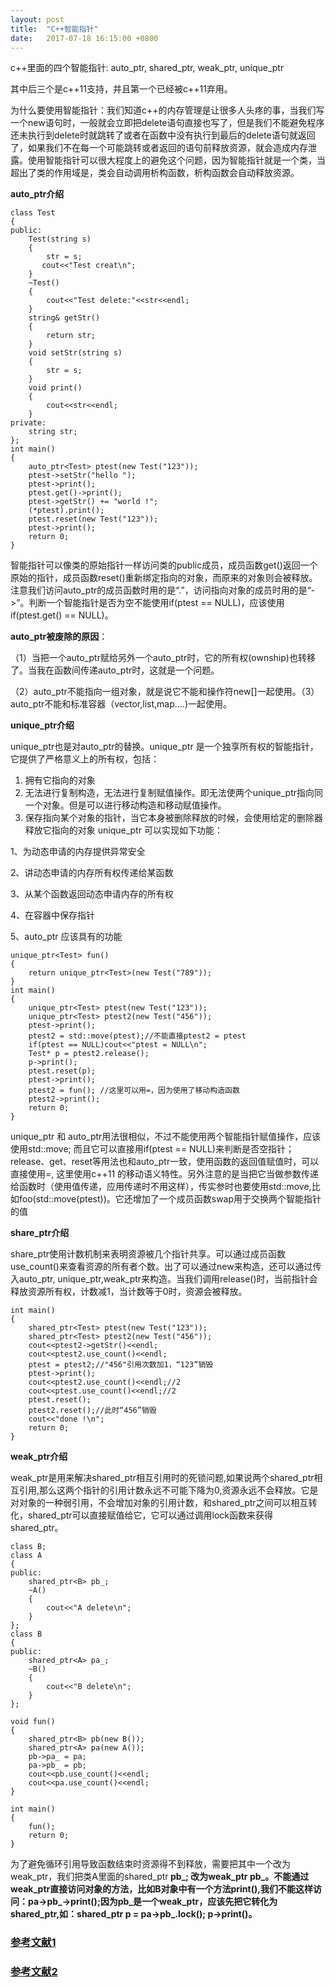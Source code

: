 ```yaml
---
layout: post
title:  "C++智能指针"
date:   2017-07-18 16:15:00 +0800
---
```


c++里面的四个智能指针: auto_ptr, shared_ptr, weak_ptr, unique_ptr

其中后三个是c++11支持，并且第一个已经被c++11弃用。

为什么要使用智能指针：我们知道c++的内存管理是让很多人头疼的事，当我们写一个new语句时，一般就会立即把delete语句直接也写了，但是我们不能避免程序还未执行到delete时就跳转了或者在函数中没有执行到最后的delete语句就返回了，如果我们不在每一个可能跳转或者返回的语句前释放资源，就会造成内存泄露。使用智能指针可以很大程度上的避免这个问题，因为智能指针就是一个类，当超出了类的作用域是，类会自动调用析构函数，析构函数会自动释放资源。

**auto_ptr介绍**
```
class Test
{
public:
    Test(string s)
    {
        str = s;
       cout<<"Test creat\n";
    }
    ~Test()
    {
        cout<<"Test delete:"<<str<<endl;
    }
    string& getStr()
    {
        return str;
    }
    void setStr(string s)
    {
        str = s;
    }
    void print()
    {
        cout<<str<<endl;
    }
private:
    string str;
};
int main()
{
    auto_ptr<Test> ptest(new Test("123"));
    ptest->setStr("hello ");
    ptest->print();
    ptest.get()->print();
    ptest->getStr() += "world !";
    (*ptest).print();
    ptest.reset(new Test("123"));
    ptest->print();
    return 0;
}
```
智能指针可以像类的原始指针一样访问类的public成员，成员函数get()返回一个原始的指针，成员函数reset()重新绑定指向的对象，而原来的对象则会被释放。注意我们访问auto_ptr的成员函数时用的是“.”，访问指向对象的成员时用的是“->”。判断一个智能指针是否为空不能使用if(ptest == NULL)，应该使用if(ptest.get() == NULL)。

**auto_ptr被废除的原因**：

（1）当把一个auto_ptr赋给另外一个auto_ptr时，它的所有权(ownship)也转移了。当我在函数间传递auto_ptr时，这就是一个问题。

（2）auto_ptr不能指向一组对象，就是说它不能和操作符new[]一起使用。（3）auto_ptr不能和标准容器（vector,list,map....)一起使用。

**unique_ptr介绍**

unique_ptr也是对auto_ptr的替换。unique_ptr 是一个独享所有权的智能指针，它提供了严格意义上的所有权，包括：

 1. 拥有它指向的对象
 2. 无法进行复制构造，无法进行复制赋值操作。即无法使两个unique_ptr指向同一个对象。但是可以进行移动构造和移动赋值操作。
 3. 保存指向某个对象的指针，当它本身被删除释放的时候，会使用给定的删除器释放它指向的对象
unique_ptr 可以实现如下功能：

1、为动态申请的内存提供异常安全

2、讲动态申请的内存所有权传递给某函数

3、从某个函数返回动态申请内存的所有权

4、在容器中保存指针

5、auto_ptr 应该具有的功能
```
unique_ptr<Test> fun()
{
    return unique_ptr<Test>(new Test("789"));
}
int main()
{
    unique_ptr<Test> ptest(new Test("123"));
    unique_ptr<Test> ptest2(new Test("456"));
    ptest->print();
    ptest2 = std::move(ptest);//不能直接ptest2 = ptest
    if(ptest == NULL)cout<<"ptest = NULL\n";
    Test* p = ptest2.release();
    p->print();
    ptest.reset(p);
    ptest->print();
    ptest2 = fun(); //这里可以用=，因为使用了移动构造函数
    ptest2->print();
    return 0;
}
```
unique_ptr 和 auto_ptr用法很相似，不过不能使用两个智能指针赋值操作，应该使用std::move; 而且它可以直接用if(ptest == NULL)来判断是否空指针；release、get、reset等用法也和auto_ptr一致，使用函数的返回值赋值时，可以直接使用=, 这里使用c++11 的移动语义特性。另外注意的是当把它当做参数传递给函数时（使用值传递，应用传递时不用这样），传实参时也要使用std::move,比如foo(std::move(ptest))。它还增加了一个成员函数swap用于交换两个智能指针的值

**share_ptr介绍**

share_ptr使用计数机制来表明资源被几个指针共享。可以通过成员函数use_count()来查看资源的所有者个数。出了可以通过new来构造，还可以通过传入auto_ptr, unique_ptr,weak_ptr来构造。当我们调用release()时，当前指针会释放资源所有权，计数减1，当计数等于0时，资源会被释放。
```
int main()
{
    shared_ptr<Test> ptest(new Test("123"));
    shared_ptr<Test> ptest2(new Test("456"));
    cout<<ptest2->getStr()<<endl;
    cout<<ptest2.use_count()<<endl;
    ptest = ptest2;//"456"引用次数加1，“123”销毁
    ptest->print();
    cout<<ptest2.use_count()<<endl;//2
    cout<<ptest.use_count()<<endl;//2
    ptest.reset();
    ptest2.reset();//此时“456”销毁
    cout<<"done !\n";
    return 0;
}
```
**weak_ptr介绍**

weak_ptr是用来解决shared_ptr相互引用时的死锁问题,如果说两个shared_ptr相互引用,那么这两个指针的引用计数永远不可能下降为0,资源永远不会释放。它是对对象的一种弱引用，不会增加对象的引用计数，和shared_ptr之间可以相互转化，shared_ptr可以直接赋值给它，它可以通过调用lock函数来获得shared_ptr。
```
class B;
class A
{
public:
    shared_ptr<B> pb_;
    ~A()
    {
        cout<<"A delete\n";
    }
};
class B
{
public:
    shared_ptr<A> pa_;
    ~B()
    {
        cout<<"B delete\n";
    }
};
 
void fun()
{
    shared_ptr<B> pb(new B());
    shared_ptr<A> pa(new A());
    pb->pa_ = pa;
    pa->pb_ = pb;
    cout<<pb.use_count()<<endl;
    cout<<pa.use_count()<<endl;
}
 
int main()
{
    fun();
    return 0;
}
```
为了避免循环引用导致函数结束时资源得不到释放，需要把其中一个改为weak_ptr，我们把类A里面的shared_ptr<B> pb_; 改为weak_ptr<B> pb_。不能通过weak_ptr直接访问对象的方法，比如B对象中有一个方法print(),我们不能这样访问：pa->pb_->print();因为pb_是一个weak_ptr，应该先把它转化为shared_ptr,如：shared_ptr<B> p = pa->pb_.lock();    p->print()。

### [参考文献1](http://www.cnblogs.com/TenosDoIt/p/3456704.htmlh)
### [参考文献2](http://www.jianshu.com/p/e4919f1c3a28)
